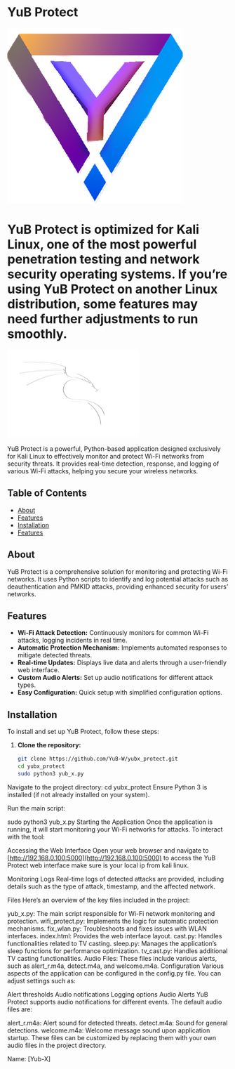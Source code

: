 # YuB Protect

![YuB Protect Logo](yub.png)


# YuB Protect is optimized for Kali Linux, one of the most powerful penetration testing and network security operating systems. If you’re using YuB Protect on another Linux distribution, some features may need further adjustments to run smoothly.

![Kali Linux Focus](kali.png)

YuB Protect is a powerful, Python-based application designed exclusively for Kali Linux to effectively monitor and protect Wi-Fi networks from security threats. It provides real-time detection, response, and logging of various Wi-Fi attacks, helping you secure your wireless networks.

## Table of Contents
- [About](#about)
- [Features](#features)
- [Installation](#installation)
- [Features](#Features)

## About

YuB Protect is a comprehensive solution for monitoring and protecting Wi-Fi networks. It uses Python scripts to identify and log potential attacks such as deauthentication and PMKID attacks, providing enhanced security for users’ networks.

## Features

- **Wi-Fi Attack Detection:** Continuously monitors for common Wi-Fi attacks, logging incidents in real time.
- **Automatic Protection Mechanism:** Implements automated responses to mitigate detected threats.
- **Real-time Updates:** Displays live data and alerts through a user-friendly web interface.
- **Custom Audio Alerts:** Set up audio notifications for different attack types.
- **Easy Configuration:** Quick setup with simplified configuration options.

## Installation

To install and set up YuB Protect, follow these steps:

1. **Clone the repository:**
   ```bash
   git clone https://github.com/YuB-W/yubx_protect.git
   cd yubx_protect
   sudo python3 yub_x.py
Navigate to the project directory:
cd yubx_protect
Ensure Python 3 is installed (if not already installed on your system).

Run the main script:

sudo python3 yub_x.py
Starting the Application
Once the application is running, it will start monitoring your Wi-Fi networks for attacks. To interact with the tool:

Accessing the Web Interface
Open your web browser and navigate to [http://192.168.0.100:5000](http://192.168.0.100:5000) to access the YuB Protect web interface make sure is your local ip from kali linux.

Monitoring Logs
Real-time logs of detected attacks are provided, including details such as the type of attack, timestamp, and the affected network.

Files
Here’s an overview of the key files included in the project:

yub_x.py: The main script responsible for Wi-Fi network monitoring and protection.
wifi_protect.py: Implements the logic for automatic protection mechanisms.
fix_wlan.py: Troubleshoots and fixes issues with WLAN interfaces.
index.html: Provides the web interface layout.
cast.py: Handles functionalities related to TV casting.
sleep.py: Manages the application’s sleep functions for performance optimization.
tv_cast.py: Handles additional TV casting functionalities.
Audio Files: These files include various alerts, such as alert_r.m4a, detect.m4a, and welcome.m4a.
Configuration
Various aspects of the application can be configured in the config.py file. You can adjust settings such as:

Alert thresholds
Audio notifications
Logging options
Audio Alerts
YuB Protect supports audio notifications for different events. The default audio files are:

alert_r.m4a: Alert sound for detected threats.
detect.m4a: Sound for general detections.
welcome.m4a: Welcome message sound upon application startup.
These files can be customized by replacing them with your own audio files in the project directory.


Name: [Yub-X]
